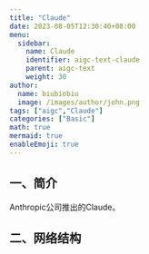 ```yaml
---
title: "Claude"
date: 2023-08-05T12:30:40+08:00
menu:
  sidebar:
    name: Claude
    identifier: aigc-text-claude
    parent: aigc-text
    weight: 30
author:
  name: biubiobiu
  image: /images/author/john.png
tags: ["aigc","Claude"]
categories: ["Basic"]
math: true
mermaid: true
enableEmoji: true
---
```


## 一、简介

Anthropic公司推出的Claude。

## 二、网络结构



